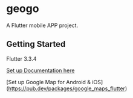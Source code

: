 # geogo

A Flutter mobile APP project.

## Getting Started

Flutter 3.3.4

[Set up Documentation here](https://docs.flutter.dev/get-started/install/windows)

[Set up Google Map for Android & iOS] (https://pub.dev/packages/google_maps_flutter)
